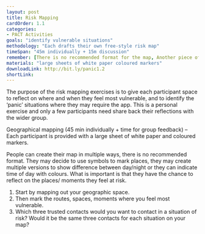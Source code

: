 ```yaml
---
layout: post
title: Risk Mapping
cardOrder: 1.1
categories:
- PACT Activities
goals: "identify vulnerable situations"
methodology: "Each drafts their own free-style risk map"
timeSpan: "45m individually + 15m discussion"
remember: [There is no recommended format for the map, Another piece of advice]
materials: "large sheets of white paper coloured markers"
downloadLink: http://bit.ly/panic1.2
shortLink:
---
```


The purpose of the risk mapping exercises is to give each participant space to reflect on where and when they feel most vulnerable, and to identify the ‘panic’ situations where they may require the app. This is a personal exercise and only a few participants need share back their reflections with the wider group.

Geographical mapping (45 min individually + time for group feedback) – Each participant is provided with a large sheet of white paper and coloured markers.

People can create their map in multiple ways, there is no recommended format. They may decide to use symbols to mark places, they may create multiple versions to show difference between day/night or they can indicate time of day with colours. What is important is that they have the chance to reflect on the places/ moments they feel at risk.

1. Start by mapping out your geographic space.
2. Then mark the routes, spaces, moments where you feel most vulnerable.
3. Which three trusted contacts would you want to contact in a situation of risk? Would it be the same three contacts for each situation on your map?
